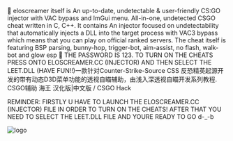 🥊 eloscreamer itself is An up-to-date, undetectable & user-friendly CS:GO injector with VAC bypass and ImGui menu. All-in-one, undetected CSGO cheat written in C, C++. It contains An injector focused on undetectability that automatically injects a DLL into the target process with VAC3 bypass which means that you can play on official ranked servers. The cheat itself is featuring BSP parsing, bunny-hop, trigger-bot, aim-assist, no flash, walk-bot and glow esp 🥊 THE PASSWORD IS 123. TO TURN ON THE CHEATS PRESS ONTO ELOSCREAMER.CC (INJECTOR) AND THEN SELECT THE LEET.DLL (HAVE FUN!!)一款针对Counter-Strike-Source CSS 反恐精英起源开发的带有动态D3D菜单功能的透视自瞄辅助，由浅入深透视自瞄开发系列教程. CSGO辅助 海王 汉化版|中文版 / CSGO Hack


REMINDER: FIRSTLY U HAVE TO LAUNCH THE ELOSCREAMER.CC (INJECTOR) FILE IN ORDER TO TURN ON THE CHEATS! AFTER THAT YOU NEED TO SELECT THE LEET.DLL FILE AND YOURE READY TO GO d-_-b


![logo](https://user-images.githubusercontent.com/124935996/220881658-ba3c9255-b9e0-43ea-a0ec-e29a76fa1ffa.png)
